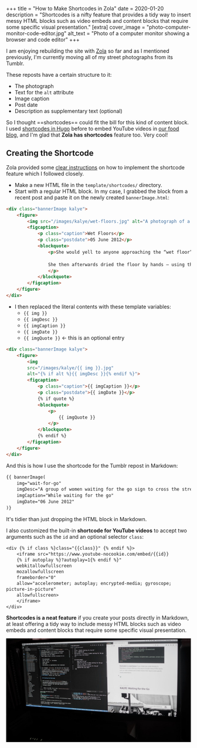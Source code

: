 +++
title = "How to Make Shortcodes in Zola"
date = 2020-01-20
description = "Shortcodes is a nifty feature that provides a tidy way to insert messy HTML blocks such as video embeds and content blocks that require some specific visual presentation."
[extra]
cover_image = "photo-computer-monitor-code-editor.jpg"
alt_text = "Photo of a computer monitor showing a browser and code editor"
+++

I am enjoying rebuilding the site with [Zola](https://www.getzola.org/) so far and as I mentioned previously, I'm currently moving all of my street photographs from its Tumblr.

These reposts have a certain structure to it:

- The photograph
- Text for the `alt` attribute
- Image caption
- Post date
- Description as supplementary text (optional)

So I thought ==shortcodes== could fit the bill for this kind of content block. I used [shortcodes in Hugo](https://gohugo.io/content-management/shortcodes/) before to embed YouTube videos in [our food blog](https://ulampinoy.com), and I'm glad that **Zola has shortcodes** feature too. Very cool!

<!-- more -->

## Creating the Shortcode

Zola provided some [clear instructions](https://www.getzola.org/documentation/content/shortcodes/) on how to implement the shortcode feature which I followed closely.

- Make a new HTML file in the `template/shortcodes/` directory.
- Start with a regular HTML block. In my case, I grabbed the block from a recent post and paste it on the newly created `bannerImage.html`:

```html
<div class="bannerImage kalye">
    <figure>
        <img src="/images/kalye/wet-floors.jpg" alt="A photograph of a man seated in a Metro train solving a Suduko puzzle on a newspaper.">
        <figcaption>
            <p class="caption">Wet Floors</p>
            <p class="postdate">05 June 2012</p>
            <blockquote>
                <p>She would yell to anyone approaching the “wet floor” zone. Oh yeah, she did yell at me not to step in to the zone.

                She then afterwards dried the floor by hands – using the “wet floor” sign.
                </p>
            </blockquote>
        </figcaption>
    </figure>
</div>
```
- I then replaced the literal contents with these template variables:
    - `{{ img }}`
    - `{{ imgDesc }}`
    - `{{ imgCaption }}`
    - `{{ imgDate }}`
    - `{{ imgQuote }}` <- this is an optional entry

```html
<div class="bannerImage kalye">
    <figure>
        <img
        src="/images/kalye/{{ img }}.jpg"
        alt="{% if alt %}{{ imgDesc }}{% endif %}">
        <figcaption>
            <p class="caption">{{ imgCaption }}</p>
            <p class="postdate">{{ imgDate }}</p>
            {% if quote %}
            <blockquote>
                <p>
                    {{ imgQuote }}
                </p>
            </blockquote>
            {% endif %}
        </figcaption>
    </figure>
</div>
```

And this is how I use the shortcode for the Tumblr repost in Markdown:

```md
{{ bannerImage(
    img="wait-for-go"
    imgDesc="A group of women waiting for the go sign to cross the street"
    imgCaption="While waiting for the go"
    imgDate="06 June 2012"
)}
```

It's tidier than just dropping the HTML block in Markdown.

I also customized the built-in **shortcode for YouTube videos** to accept two arguments such as the `id` and an optional selector `class`:

```jinja2
<div {% if class %}class="{{class}}" {% endif %}>
    <iframe src="https://www.youtube-nocookie.com/embed/{{id}}
    {% if autoplay %}?autoplay=1{% endif %}"
    webkitallowfullscreen
    mozallowfullscreen
    frameborder="0"
    allow="accelerometer; autoplay; encrypted-media; gyroscope; picture-in-picture"
    allowfullscreen>
    </iframe>
</div>
```

**Shortcodes is a neat feature** if you create your posts directly in Markdown, at least offering a tidy way to include messy HTML blocks such as video embeds and content blocks that require some specific visual presentation.

<div class="bannerImage">
    <img src="photo-computer-monitor-code-editor.jpg" alt="Photo of a computer monitor showing a browser and code editor">
</div>

